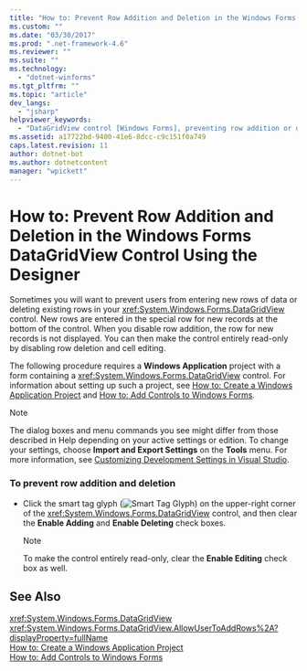 ```yaml
---
title: "How to: Prevent Row Addition and Deletion in the Windows Forms DataGridView Control Using the Designer | Microsoft Docs"
ms.custom: ""
ms.date: "03/30/2017"
ms.prod: ".net-framework-4.6"
ms.reviewer: ""
ms.suite: ""
ms.technology: 
  - "dotnet-winforms"
ms.tgt_pltfrm: ""
ms.topic: "article"
dev_langs: 
  - "jsharp"
helpviewer_keywords: 
  - "DataGridView control [Windows Forms], preventing row addition or deletion"
ms.assetid: a17722bd-9400-41e6-8dcc-c9c151f0a749
caps.latest.revision: 11
author: dotnet-bot
ms.author: dotnetcontent
manager: "wpickett"
---
```

# How to: Prevent Row Addition and Deletion in the Windows Forms DataGridView Control Using the Designer
Sometimes you will want to prevent users from entering new rows of data or deleting existing rows in your <xref:System.Windows.Forms.DataGridView> control. New rows are entered in the special row for new records at the bottom of the control. When you disable row addition, the row for new records is not displayed. You can then make the control entirely read-only by disabling row deletion and cell editing.  
  
 The following procedure requires a **Windows Application** project with a form containing a <xref:System.Windows.Forms.DataGridView> control. For information about setting up such a project, see [How to: Create a Windows Application Project](http://msdn.microsoft.com/en-us/b2f93fed-c635-4705-8d0e-cf079a264efa) and [How to: Add Controls to Windows Forms](../../../../docs/framework/winforms/controls/how-to-add-controls-to-windows-forms.md).  
  
> [!NOTE]
>  The dialog boxes and menu commands you see might differ from those described in Help depending on your active settings or edition. To change your settings, choose **Import and Export Settings** on the **Tools** menu. For more information, see [Customizing Development Settings in Visual Studio](http://msdn.microsoft.com/en-us/22c4debb-4e31-47a8-8f19-16f328d7dcd3).  
  
### To prevent row addition and deletion  
  
-   Click the smart tag glyph (![Smart Tag Glyph](../../../../docs/framework/winforms/controls/media/vs-winformsmttagglyph.gif "VS_WinFormSmtTagGlyph")) on the upper-right corner of the <xref:System.Windows.Forms.DataGridView> control, and then clear the **Enable Adding** and **Enable Deleting** check boxes.  
  
    > [!NOTE]
    >  To make the control entirely read-only, clear the **Enable Editing** check box as well.  
  
## See Also  
 <xref:System.Windows.Forms.DataGridView>   
 <xref:System.Windows.Forms.DataGridView.AllowUserToAddRows%2A?displayProperty=fullName>   
 [How to: Create a Windows Application Project](http://msdn.microsoft.com/en-us/b2f93fed-c635-4705-8d0e-cf079a264efa)   
 [How to: Add Controls to Windows Forms](../../../../docs/framework/winforms/controls/how-to-add-controls-to-windows-forms.md)